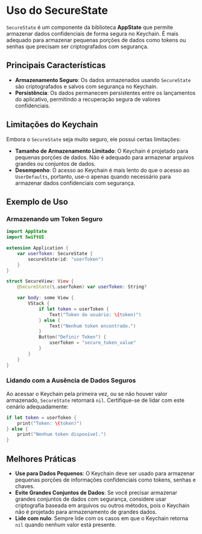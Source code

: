# Uso do SecureState

`SecureState` é um componente da biblioteca **AppState** que permite armazenar dados confidenciais de forma segura no Keychain. É mais adequado para armazenar pequenas porções de dados como tokens ou senhas que precisam ser criptografados com segurança.

## Principais Características

- **Armazenamento Seguro**: Os dados armazenados usando `SecureState` são criptografados e salvos com segurança no Keychain.
- **Persistência**: Os dados permanecem persistentes entre os lançamentos do aplicativo, permitindo a recuperação segura de valores confidenciais.

## Limitações do Keychain

Embora o `SecureState` seja muito seguro, ele possui certas limitações:

- **Tamanho de Armazenamento Limitado**: O Keychain é projetado para pequenas porções de dados. Não é adequado para armazenar arquivos grandes ou conjuntos de dados.
- **Desempenho**: O acesso ao Keychain é mais lento do que o acesso ao `UserDefaults`, portanto, use-o apenas quando necessário para armazenar dados confidenciais com segurança.

## Exemplo de Uso

### Armazenando um Token Seguro

```swift
import AppState
import SwiftUI

extension Application {
    var userToken: SecureState {
        secureState(id: "userToken")
    }
}

struct SecureView: View {
    @SecureState(\.userToken) var userToken: String?

    var body: some View {
        VStack {
            if let token = userToken {
                Text("Token do usuário: \(token)")
            } else {
                Text("Nenhum token encontrado.")
            }
            Button("Definir Token") {
                userToken = "secure_token_value"
            }
        }
    }
}
```

### Lidando com a Ausência de Dados Seguros

Ao acessar o Keychain pela primeira vez, ou se não houver valor armazenado, `SecureState` retornará `nil`. Certifique-se de lidar com este cenário adequadamente:

```swift
if let token = userToken {
    print("Token: \(token)")
} else {
    print("Nenhum token disponível.")
}
```

## Melhores Práticas

- **Use para Dados Pequenos**: O Keychain deve ser usado para armazenar pequenas porções de informações confidenciais como tokens, senhas e chaves.
- **Evite Grandes Conjuntos de Dados**: Se você precisar armazenar grandes conjuntos de dados com segurança, considere usar criptografia baseada em arquivos ou outros métodos, pois o Keychain não é projetado para armazenamento de grandes dados.
- **Lide com nulo**: Sempre lide com os casos em que o Keychain retorna `nil` quando nenhum valor está presente.
